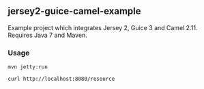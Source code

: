 ## jersey2-guice-camel-example

Example project which integrates Jersey 2, Guice 3 and Camel 2.11. Requires Java 7 and Maven.

### Usage

`mvn jetty:run`
    
`curl http://localhost:8080/resource`
